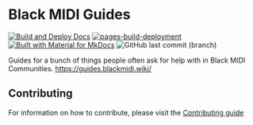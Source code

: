# Black MIDI Guides

[![Build and Deploy Docs](https://github.com/6gh/Black-MIDI-Guides/actions/workflows/deploy.yml/badge.svg?branch=main)](https://github.com/6gh/Black-MIDI-Guides/actions/workflows/deploy.yml)
[![pages-build-deployment](https://github.com/6gh/Black-MIDI-Guides/actions/workflows/pages/pages-build-deployment/badge.svg?branch=gh-pages)](https://github.com/6gh/Black-MIDI-Guides/actions/workflows/pages/pages-build-deployment)
[![Built with Material for MkDocs](https://img.shields.io/badge/Material_for_MkDocs-526CFE?style=flat&logo=MaterialForMkDocs&logoColor=white)](https://squidfunk.github.io/mkdocs-material/)
![GitHub last commit (branch)](https://img.shields.io/github/last-commit/6gh/Black-MIDI-Guides/main?style=flat&label=last%20updated&color=%230066ff)

Guides for a bunch of things people often ask for help with in Black MIDI Communities. https://guides.blackmidi.wiki/

## Contributing

For information on how to contribute, please visit the [Contributing guide](.github/CONTRIBUTING.md)
